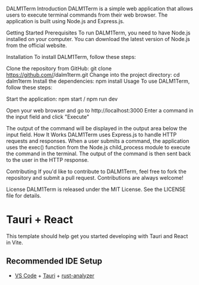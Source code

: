 DALM1Term
Introduction
DALM1Term is a simple web application that allows users to execute terminal commands from their web browser. The application is built using Node.js and Express.js.

Getting Started
Prerequisites
To run DALM1Term, you need to have Node.js installed on your computer. You can download the latest version of Node.js from the official website.

Installation
To install DALM1Term, follow these steps:

Clone the repository from GitHub: git clone https://github.com/<username>/dalm1term.git
Change into the project directory: cd dalm1term
Install the dependencies: npm install
Usage
To use DALM1Term, follow these steps:

Start the application: npm start / npm run dev

Open your web browser and go to http://localhost:3000
Enter a command in the input field and click "Execute"

The output of the command will be displayed in the output area below the input field.
How It Works
DALM1Term uses Express.js to handle HTTP requests and responses. When a user submits a command, the application uses the exec() function from the Node.js child_process module to execute the command in the terminal. The output of the command is then sent back to the user in the HTTP response.

Contributing
If you'd like to contribute to DALM1Term, feel free to fork the repository and submit a pull request. Contributions are always welcome!

License
DALM1Term is released under the MIT License. See the LICENSE file for details.





# Tauri + React

This template should help get you started developing with Tauri and React in Vite.

## Recommended IDE Setup

- [VS Code](https://code.visualstudio.com/) + [Tauri](https://marketplace.visualstudio.com/items?itemName=tauri-apps.tauri-vscode) + [rust-analyzer](https://marketplace.visualstudio.com/items?itemName=rust-lang.rust-analyzer)


